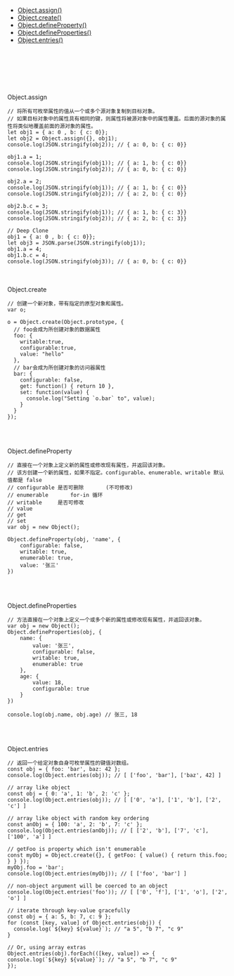 - [Object.assign()](#Object.assign)
- [Object.create()](#Object.create)
- [Object.defineProperty()](#Object.defineProperty)
- [Object.defineProperties()](#Object.defineProperties)
- [Object.entries()](#Object.entries)


<br/>
<br/>
<br/>
<br/>
<br/>


<a id="Object.assign">Object.assign</a>

```
// 将所有可枚举属性的值从一个或多个源对象复制到目标对象。
// 如果目标对象中的属性具有相同的键，则属性将被源对象中的属性覆盖。后面的源对象的属性将类似地覆盖前面的源对象的属性。
let obj1 = { a: 0 , b: { c: 0}}; 
let obj2 = Object.assign({}, obj1); 
console.log(JSON.stringify(obj2)); // { a: 0, b: { c: 0}} 

obj1.a = 1; 
console.log(JSON.stringify(obj1)); // { a: 1, b: { c: 0}} 
console.log(JSON.stringify(obj2)); // { a: 0, b: { c: 0}} 

obj2.a = 2; 
console.log(JSON.stringify(obj1)); // { a: 1, b: { c: 0}} 
console.log(JSON.stringify(obj2)); // { a: 2, b: { c: 0}}
 
obj2.b.c = 3; 
console.log(JSON.stringify(obj1)); // { a: 1, b: { c: 3}} 
console.log(JSON.stringify(obj2)); // { a: 2, b: { c: 3}} 

// Deep Clone 
obj1 = { a: 0 , b: { c: 0}}; 
let obj3 = JSON.parse(JSON.stringify(obj1)); 
obj1.a = 4; 
obj1.b.c = 4; 
console.log(JSON.stringify(obj3)); // { a: 0, b: { c: 0}}
```


<br/>
<br/>
<a id="Object.create">Object.create</a>


```
// 创建一个新对象，带有指定的原型对象和属性。
var o;

o = Object.create(Object.prototype, {
  // foo会成为所创建对象的数据属性
  foo: { 
    writable:true,
    configurable:true,
    value: "hello" 
  },
  // bar会成为所创建对象的访问器属性
  bar: {
    configurable: false,
    get: function() { return 10 },
    set: function(value) {
      console.log("Setting `o.bar` to", value);
    }
  }
});
```
<br/>
<br/>


<a id="Object.defineProperty">Object.defineProperty</a>
```
// 直接在一个对象上定义新的属性或修改现有属性，并返回该对象。
// 该方创建一个新的属性，如果不指定。configurable、enumerable、writable 默认值都是 false
// configurable	是否可删除		(不可修改)
// enumerable		for-in 循环
// writable		是否可修改
// value			
// get
// set
var obj = new Object();

Object.defineProperty(obj, 'name', {
    configurable: false,
    writable: true,
    enumerable: true,
    value: '张三'
})
```


<br/>
<br/>

<a id="Object.defineProperties">Object.defineProperties</a>

```
// 方法直接在一个对象上定义一个或多个新的属性或修改现有属性，并返回该对象。
var obj = new Object();
Object.defineProperties(obj, {
    name: {
        value: '张三',
        configurable: false,
        writable: true,
        enumerable: true
    },
    age: {
        value: 18,
        configurable: true
    }
})

console.log(obj.name, obj.age) // 张三, 18

```

<br/>
<br/>

<a id="Object.entries">Object.entries</a>

```
// 返回一个给定对象自身可枚举属性的键值对数组。
const obj = { foo: 'bar', baz: 42 };
console.log(Object.entries(obj)); // [ ['foo', 'bar'], ['baz', 42] ]

// array like object
const obj = { 0: 'a', 1: 'b', 2: 'c' };
console.log(Object.entries(obj)); // [ ['0', 'a'], ['1', 'b'], ['2', 'c'] ]

// array like object with random key ordering
const anObj = { 100: 'a', 2: 'b', 7: 'c' };
console.log(Object.entries(anObj)); // [ ['2', 'b'], ['7', 'c'], ['100', 'a'] ]

// getFoo is property which isn't enumerable
const myObj = Object.create({}, { getFoo: { value() { return this.foo; } } });
myObj.foo = 'bar';
console.log(Object.entries(myObj)); // [ ['foo', 'bar'] ]

// non-object argument will be coerced to an object
console.log(Object.entries('foo')); // [ ['0', 'f'], ['1', 'o'], ['2', 'o'] ]

// iterate through key-value gracefully
const obj = { a: 5, b: 7, c: 9 };
for (const [key, value] of Object.entries(obj)) {
  console.log(`${key} ${value}`); // "a 5", "b 7", "c 9"
}

// Or, using array extras
Object.entries(obj).forEach(([key, value]) => {
console.log(`${key} ${value}`); // "a 5", "b 7", "c 9"
});

```
